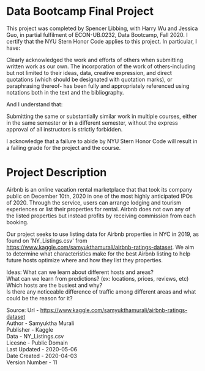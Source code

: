 # Data Bootcamp Final Project

This project was completed by Spencer Libbing, with Harry Wu and Jessica Guo, in partial fulfilment of ECON-UB.0232, Data Bootcamp, Fall 2020. I certify that the NYU Stern Honor Code applies to this project. In particular, I have:

Clearly acknowledged the work and efforts of others when submitting written work as our own. The incorporation of the work of others-including but not limited to their ideas, data, creative expression, and direct quotations (which should be designated with quotation marks), or paraphrasing thereof- has been fully and appropriately referenced using notations both in the text and the bibliography.

And I understand that:

Submitting the same or substantially similar work in multiple courses, either in the same semester or in a different semester, without the express approval of all instructors is strictly forbidden.

I acknowledge that a failure to abide by NYU Stern Honor Code will result in a failing grade for the project and the course.

# Project Description

Airbnb is an online vacation rental marketplace that that took its company public on December 10th, 2020 in one of the most highly anticipated IPOs of 2020. Through the service, users can arrange lodging and tourism experiences or list their properties for rental. Airbnb does not own any of the listed properties but instead profits by receiving commission from each booking.

Our project seeks to use listing data for Airbnb properties in NYC in 2019, as found on 'NY_Listings.csv' from https://www.kaggle.com/samyukthamurali/airbnb-ratings-dataset. We aim to determine what characteristics make for the best Airbnb listing to help future hosts optimize where and how they list they properties.

Ideas:
What can we learn about different hosts and areas?<br>
What can we learn from predictions? (ex: locations, prices, reviews, etc)<br>
Which hosts are the busiest and why?<br>
Is there any noticeable difference of traffic among different areas and what could be the reason for it?

Source:
Url - https://www.kaggle.com/samyukthamurali/airbnb-ratings-dataset<br>
Author - Samyuktha Murali<br>
Publisher - Kaggle<br>
Data - NY_Listings.csv<br>
Licesne - Public Domain<br>
Last Updated - 2020-05-06<br>
Date Created - 2020-04-03<br>
Version Number - 11
